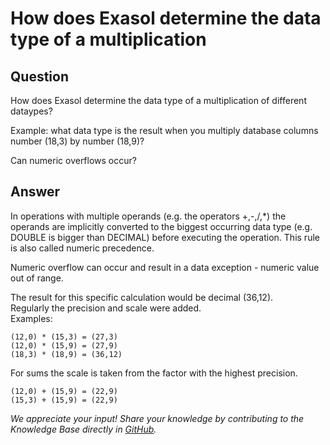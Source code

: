 # How does Exasol determine the data type of a multiplication 
## Question

How does Exasol determine the data type of a multiplication of different dataypes?

Example: what data type is the result when you multiply database columns number (18,3) by number (18,9)?

Can numeric overflows occur?

## Answer

In operations with multiple operands (e.g. the operators +,-,/,*) the operands are implicitly converted to the biggest occurring data type (e.g. DOUBLE is bigger than DECIMAL) before executing the operation. This rule is also called numeric precedence.

Numeric overflow can occur and result in a data exception - numeric value out of range. 

The result for this specific calculation would be decimal (36,12).  
Regularly the precision and scale were added.  
Examples:

```
(12,0) * (15,3) = (27,3)
(12,0) * (15,9) = (27,9)
(18,3) * (18,9) = (36,12)
```

For sums the scale is taken from the factor with the highest precision.

```
(12,0) + (15,9) = (22,9)
(15,3) + (15,9) = (22,9)
```

*We appreciate your input! Share your knowledge by contributing to the Knowledge Base directly in [GitHub](https://github.com/exasol/public-knowledgebase).* 
